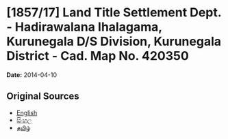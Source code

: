 # [1857/17] Land Title Settlement Dept. - Hadirawalana Ihalagama, Kurunegala D/S Division, Kurunegala District - Cad. Map No. 420350

**Date:** 2014-04-10

## Original Sources

- [English](https://documents.gov.lk/view/extra-gazettes/2014/4/1857-17_E.pdf)
- [සිංහල](https://documents.gov.lk/view/extra-gazettes/2014/4/1857-17_S.pdf)
- [தமிழ்](https://documents.gov.lk/view/extra-gazettes/2014/4/1857-17_T.pdf)
